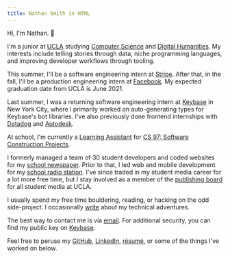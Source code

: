 ```yaml
---
title: Nathan Smith in HTML
---
```


Hi, I'm Nathan. 👋

I'm a junior at [UCLA](http://www.ucla.edu) studying [Computer Science](https://www.cs.ucla.edu) and [Digital Humanities](https://dh.ucla.edu). My interests include telling stories through data, niche programming languages, and improving developer workflows through tooling.

This summer, I'll be a software engineering intern at [Stripe](https://stripe.com). After that, in the fall, I'll be a production engineering intern at [Facebook](https://www.facebook.com). My expected graduation date from UCLA is June 2021.

Last summer, I was a returning software engineering intern at [Keybase](https://keybase.io) in New York City, where I primarily worked on auto-generating types for Keybase's bot libraries. I've also previously done frontend internships with [Datadog](https://www.datadoghq.com) and [Autodesk](https://www.autodesk.com).

At school, I'm currently a [Learning Assistant](https://ceils.ucla.edu/learningassistants/) for [CS 97: Software Construction Projects](http://web.cs.ucla.edu/classes/spring20/cs97-1/index.html).

I formerly managed a team of 30 student developers and coded websites for my [school newspaper](https://dailybruin.com). Prior to that, I led web and mobile development for my [school radio station](https://uclaradio.com). I've since traded in my student media career for a lot more free time, but I stay involved as a member of the [publishing board](http://uclacommunicationsboard.org) for all student media at UCLA.

I usually spend my free time bouldering, reading, or hacking on the odd side-project. I occasionally [write](/posts) about my technical adventures.

The best way to contact me is via [email](mailto:nathan.smith@ucla.edu). For additional security, you can find my public key on [Keybase](https://keybase.io/nathunsmitty).

Feel free to peruse my
[GitHub](https://github.com/nathunsmitty), [LinkedIn](https://www.linkedin.com/in/nathanmatthewsmith/), [résumé](/resume.pdf), or some of the things I've worked on below.
